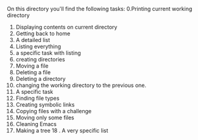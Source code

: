 On this directory you'll find the following tasks: 
0.Printing current working directory
1. Displaying contents on current directory
2. Getting back to home
3. A detailed list
4. Listing everything
5. a specific task with listing
6. creating directories
7. Moving a file
8. Deleting a file
9. Deleting a directory
10. changing the working directory to the previous one.
11. A specific task
12. Finding file types
13. Creating symbolic links
14. Copying files with a challenge
15. Moving only some files
16. Cleaning Emacs
17. Making a tree
18 . A very specific list